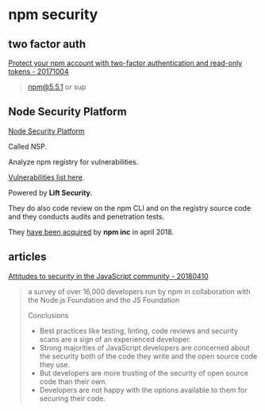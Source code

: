 # npm security

## two factor auth

[Protect your npm account with two-factor authentication and read-only tokens - 20171004](https://blog.npmjs.org/post/166039777883/protect-your-npm-account-with-two-factor)

> npm@5.5.1 or sup 

## Node Security Platform

[Node Security Platform](https://nodesecurity.io/)

Called NSP. 

Analyze npm registry for vulnerabilities.

[Vulnerabilities list here](https://nodesecurity.io/advisories).

Powered by **Lift Security**.

They do also code review on the npm CLI and on the registry source code and they conducts audits and penetration tests.

They [have been acquired](https://medium.com/npm-inc/npm-acquires-lift-security-258e257ef639) by **npm inc** in april 2018.

## articles

[Attitudes to security in the JavaScript community - 20180410](https://medium.com/npm-inc/security-in-the-js-community-4bac032e553b)

> a survey of over 16,000 developers run by npm in collaboration with the Node.js Foundation and the JS Foundation
> 
> Conclusions
> - Best practices like testing, linting, code reviews and security scans are a sign of an experienced developer.
> - Strong majorities of JavaScript developers are concerned about the security both of the code they write and the open source code they use.
> - But developers are more trusting of the security of open source code than their own.
> - Developers are not happy with the options available to them for securing their code.
